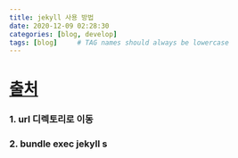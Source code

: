 ```yaml
---
title: jekyll 사용 방법
date: 2020-12-09 02:28:30 
categories: [blog, develop]
tags: [blog]     # TAG names should always be lowercase
---
```


# [출처](https://chirpy.cotes.info/posts/getting-started/)

### 1. url 디렉토리로 이동
### 2. bundle exec jekyll s